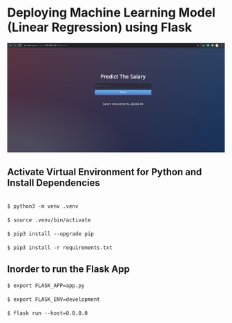 # Deploying Machine Learning Model (Linear Regression) using Flask

![](app.jpg)

## Activate Virtual Environment for Python and Install Dependencies
```

$ python3 -m venv .venv

$ source .venv/bin/activate

$ pip3 install --upgrade pip

$ pip3 install -r requirements.txt

```

## Inorder to run the Flask App 
```
$ export FLASK_APP=app.py

$ export FLASK_ENV=development

$ flask run --host=0.0.0.0

```
